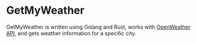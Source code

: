 # GetMyWeather

GetMyWeather is written using Golang and Rust, works with [OpenWeather API](https://openweathermap.org/api), and gets weather information for a specific city.
